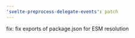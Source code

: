 ```yaml
---
'svelte-preprocess-delegate-events': patch
---
```


fix: fix exports of package.json for ESM resolution
